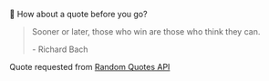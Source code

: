 📣 How about a quote before you go?

> Sooner or later, those who win are those who think they can.
>
> <p>- Richard Bach</p>

Quote requested from [Random Quotes API](https://github.com/lukePeavey/quotable)
